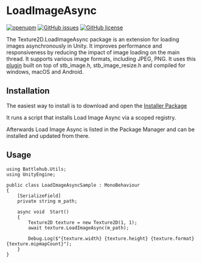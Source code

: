 # LoadImageAsync
[![openupm](https://img.shields.io/npm/v/net.battlehub.loadimageasync?label=openupm&registry_uri=https://package.openupm.com)](https://openupm.com/packages/net.battlehub.loadimageasync/)
[![GitHub issues](https://img.shields.io/github/issues/Battlehub0x/Texture2D.LoadImageAsync)](https://github.com/Battlehub0x/Texture2D.LoadImageAsync/issues)
[![GitHub license](https://img.shields.io/github/license/Battlehub0x/Texture2D.LoadImageAsync?label=license)](https://github.com/Battlehub0x/Texture2D.LoadImageAsync/blob/main/LICENSE)

The Texture2D.LoadImageAsync package is an extension for loading images asynchronously in Unity. It improves performance and responsiveness by reducing the impact of image loading on the main thread. It supports various image formats, including JPEG, PNG. It uses this [plugin](https://github.com/Battlehub0x/LoadImageAsyncPlugin) built on top of stb_image.h, stb_image_resize.h and compiled for windows, macOS and Android.

## Installation

The easiest way to install is to download and open the [Installer Package](https://package-installer.glitch.me/v1/installer/OpenUPM/net.battlehub.loadimageasync?registry=https%3A%2F%2Fpackage.openupm.com&scope=net.battlehub)

It runs a script that installs Load Image Async via a scoped registry.

Afterwards Load Image Async is listed in the Package Manager and can be installed and updated from there.

## Usage

```
using Battlehub.Utils;
using UnityEngine;

public class LoadImageAsyncSample : MonoBehaviour
{
    [SerializeField]
    private string m_path;
    
    async void  Start()
    {
        Texture2D texture = new Texture2D(1, 1);
        await texture.LoadImageAsync(m_path);

        Debug.Log($"{texture.width} {texture.height} {texture.format} {texture.mipmapCount}");
    }
}
```


